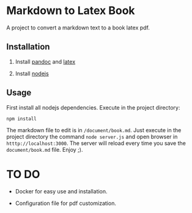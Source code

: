 # Markdown to Latex Book

A project to convert a markdown text to a book latex pdf.

## Installation

1. Install [pandoc](https://pandoc.org/installing.html) and [latex](https://www.latex-project.org/get/)

2. Install [nodejs](https://nodejs.org/es/)

## Usage

First install all nodejs dependencies. Execute in the project directory:

```
npm install
```

The markdown file to edit is in `/document/book.md`. Just execute in the project directory the command `node server.js` and open browser in `htttp://localhost:3000`. The server will reload every time you save the `document/book.md` file. Enjoy ;). 



# TO DO

- Docker for easy use and installation.

- Configuration file for pdf customization.
